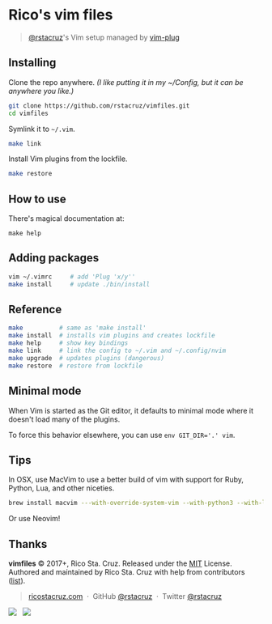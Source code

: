 # Rico's vim files

> [@rstacruz](https://ricostacruz.com)'s Vim setup managed by [vim-plug]

[vim-plug]: https://github.com/junegunn/vim-plug

## Installing

Clone the repo anywhere. _(I like putting it in my ~/Config,
but it can be anywhere you like.)_

```sh
git clone https://github.com/rstacruz/vimfiles.git
cd vimfiles
```

Symlink it to `~/.vim`.

```sh
make link
```

Install Vim plugins from the lockfile.

```sh
make restore
```

## How to use

There's magical documentation at:

```
make help
```

## Adding packages

```sh
vim ~/.vimrc     # add 'Plug 'x/y''
make install     # update ./bin/install
```

## Reference

```sh
make          # same as 'make install'
make install  # installs vim plugins and creates lockfile
make help     # show key bindings
make link     # link the config to ~/.vim and ~/.config/nvim
make upgrade  # updates plugins (dangerous)
make restore  # restore from lockfile
```

## Minimal mode

When Vim is started as the Git editor, it defaults to minimal mode where it doesn't load many of the plugins.

To force this behavior elsewhere, you can use `env GIT_DIR='.' vim`.

## Tips

In OSX, use MacVim to use a better build of vim with support for Ruby, Python, Lua, and other niceties.

```sh
brew install macvim ---with-override-system-vim --with-python3 --with-lua --with-luajit
```

Or use Neovim!

## Thanks

**vimfiles** © 2017+, Rico Sta. Cruz. Released under the [MIT] License.<br>
Authored and maintained by Rico Sta. Cruz with help from contributors ([list][contributors]).

> [ricostacruz.com](http://ricostacruz.com) &nbsp;&middot;&nbsp;
> GitHub [@rstacruz](https://github.com/rstacruz) &nbsp;&middot;&nbsp;
> Twitter [@rstacruz](https://twitter.com/rstacruz)

[![](https://img.shields.io/github/followers/rstacruz.svg?style=social&label=@rstacruz)](https://github.com/rstacruz) &nbsp;
[![](https://img.shields.io/twitter/follow/rstacruz.svg?style=social&label=@rstacruz)](https://twitter.com/rstacruz)

[MIT]: http://mit-license.org/
[contributors]: http://github.com/rstacruz/vimfiles/contributors
